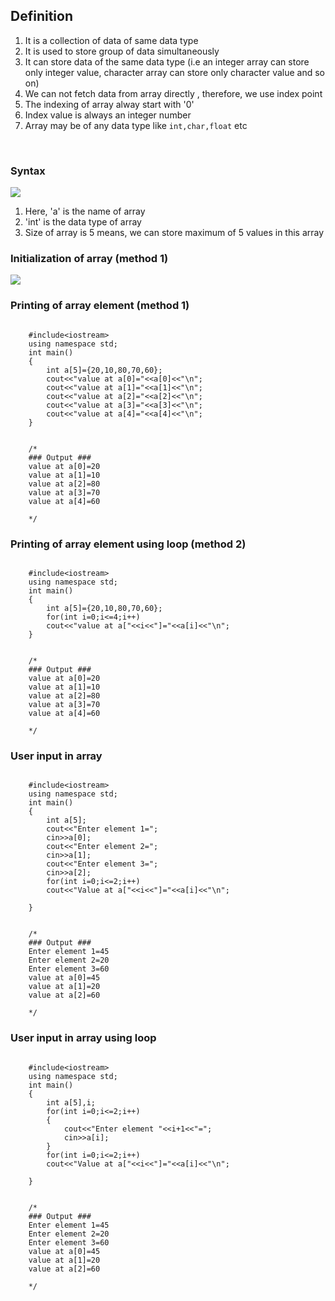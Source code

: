 ## Definition

1. It is a collection of data of same data type
2. It is used to store group of data simultaneously
3. It can store data of the same data type (i.e an integer array can store only integer value, character array can store only character value and so on)
4. We can not fetch data from array directly , therefore, we use index point
5. The indexing of array alway start with '0'
6. Index value is always an integer number
7. Array may be of any data type like `int,char,float` etc

<br>

### Syntax

![](resource:assets/images/C++/img30.png)


1. Here, 'a' is the name of array
2. 'int' is the data type of array
3. Size of array is 5 means, we can store maximum of 5 values in this array


### Initialization of array (method 1)


![](resource:assets/images/C++/img31.png)


### Printing of array element (method 1)

```

    #include<iostream>
    using namespace std;
    int main()
    {
        int a[5]={20,10,80,70,60};
        cout<<"value at a[0]="<<a[0]<<"\n";
        cout<<"value at a[1]="<<a[1]<<"\n";
        cout<<"value at a[2]="<<a[2]<<"\n";
        cout<<"value at a[3]="<<a[3]<<"\n";
        cout<<"value at a[4]="<<a[4]<<"\n";
    }


    /*
    ### Output ###
    value at a[0]=20
    value at a[1]=10
    value at a[2]=80
    value at a[3]=70
    value at a[4]=60

    */

```


### Printing of array element using loop (method 2)

```

    #include<iostream>
    using namespace std;
    int main()
    {
        int a[5]={20,10,80,70,60};
        for(int i=0;i<=4;i++)
        cout<<"value at a["<<i<<"]="<<a[i]<<"\n";
    }


    /*
    ### Output ###
    value at a[0]=20
    value at a[1]=10
    value at a[2]=80
    value at a[3]=70
    value at a[4]=60

    */

```


### User input in array

```

    #include<iostream>
    using namespace std;
    int main()
    {
        int a[5];
        cout<<"Enter element 1=";
        cin>>a[0];
        cout<<"Enter element 2=";
        cin>>a[1];
        cout<<"Enter element 3=";
        cin>>a[2];
        for(int i=0;i<=2;i++)
        cout<<"Value at a["<<i<<"]="<<a[i]<<"\n";
        
    }


    /*
    ### Output ###
    Enter element 1=45
    Enter element 2=20
    Enter element 3=60
    value at a[0]=45
    value at a[1]=20
    value at a[2]=60

    */

```


### User input in array using loop

```

    #include<iostream>
    using namespace std;
    int main()
    {
        int a[5],i;
        for(int i=0;i<=2;i++)
        {
            cout<<"Enter element "<<i+1<<"=";
            cin>>a[i];
        }
        for(int i=0;i<=2;i++)
        cout<<"Value at a["<<i<<"]="<<a[i]<<"\n";
        
    }


    /*
    ### Output ###
    Enter element 1=45
    Enter element 2=20
    Enter element 3=60
    value at a[0]=45
    value at a[1]=20
    value at a[2]=60

    */

```
<!-- <a href="##">Click for Practical Program</a> -->
